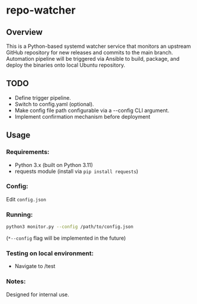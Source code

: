 # repo-watcher
## Overview
This is a Python-based systemd watcher service that monitors an upstream GitHub repository for new releases and commits to the main branch. Automation pipeline will be triggered via Ansible to build, package, and deploy the binaries onto local Ubuntu repository.

## TODO
- Define trigger pipeline.
- Switch to config.yaml (optional).
- Make config file path configurable via a --config CLI argument.
- Implement confirmation mechanism before deployment

## Usage
### Requirements:
- Python 3.x (built on Python 3.11)
- requests module (install via `pip install requests`)

### Config: 
Edit `config.json`

### Running: 
```bash
python3 monitor.py --config /path/to/config.json
```
(`*--config` flag will be implemented in the future)

### Testing on local environment:
- Navigate to /test

### Notes:
Designed for internal use.
